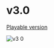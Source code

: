 # v3.0
[Playable version](https://russisunni.github.io/WW-v3-gl/)

![v3 0](https://github.com/user-attachments/assets/2679c27b-2813-4b2c-ad3b-98a7716dd38c)

